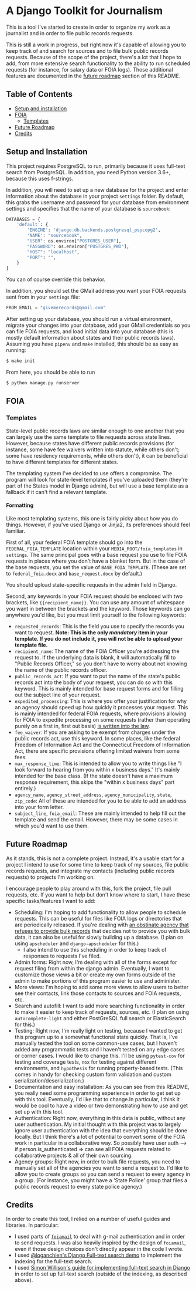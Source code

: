 # A Django Toolkit for Journalism

This is a tool I've started to create in order to organize my work as a journalist and in order to file public records requests.

This is still a work in progress, but right now it's capable of allowing you to keep track of and search for sources and to file bulk public records requests. Because of the scope of the project, there's a lot that I hope to add, from more extensive search functionality to the ability to run scheduled requests (for instance, for salary data or FOIA logs). Those additional features are documented in the [future roadmap](#future-roadmap) section of this README.

## Table of Contents
- [Setup and installation](#setup-and-installation)
- [FOIA](#foia)
    - [Templates](#templates)
- [Future Roadmap](#future-roadmap)
- [Credits](#credits)

## Setup and Installation

This project requires PostgreSQL to run, primarily because it uses full-text search from PostgreSQL. In addition, you need Python version 3.6+, because this uses f-strings.

In addition, you will need to set up a new database for the project and enter information about the database in your project
`settings` folder. By default, this grabs the username and password for your database from environment settings and specifies
that the name of your database is `sourcebook`:

```python
DATABASES = {
    'default': {
        'ENGINE': 'django.db.backends.postgresql_psycopg2',
        'NAME': "sourcebook",
        "USER": os.environ["POSTGRES_USER"],
        "PASSWORD": os.environ["POSTGRES_PWD"],
        "HOST": "localhost",
        "PORT": "",
    }
}
```

You can of course override this behavior.

In addition, you should set the GMail address you want your FOIA requests sent from in your `settings` file:

```python
FROM_EMAIL = "givemerecords@gmail.com"
```

After setting up your database, you should run a virtual environment, migrate your changes into your database, add
your GMail credentials so you can file FOIA requests, and load initial data into your database (this is mostly default information about states and their public records laws). Assuming you have `pipenv` and `make` installed,
this should be as easy as running:

```bash
$ make init
```

From here, you should be able to run

```bash
$ python manage.py runserver
```

## FOIA
### Templates

State-level public records laws are similar enough to one another that you can largely use the same template to file requests across state lines. However, because states have different public records provisions (for instance, some have fee waivers written into statute, while others don't; some have residency requirements, while others don't), it can be beneficial to have different templates for different states.

The templating system I've decided to use offers a compromise. The program will look for state-level templates if you've uploaded them (they're part of the States model in Django admin), but will use a base template as a fallback if it can't find a relevant template.

#### Formatting

Like most templating systems, this one is fairly picky about how you do things. However, if you've used Django or Jinja2, its preferences should feel familiar.

First of all, your federal FOIA template should go into the `FEDERAL_FOIA_TEMPLATE` location within your `MEDIA_ROOT/foia_templates` in `settings`. The same principal goes with a base request you use to file FOIA requests in places where you don't have a blanket form. But in the case of the base requests, you set the value of `BASE_FOIA_TEMPLATE`. (These are set to `federal_foia.docx` and `base_request.docx` by default.)

You should upload state-specific requests in the admin field in Django.

Second, any keywords in your FOIA request should be enclosed with two brackets, like `{{recipient_name}}`. You can use any amount of whitespace you want in between the brackets and the keyword. Those keywords can go anywhere you'd like, but you must limit yourself to the following keywords:

- `requested_records`: This is the field you use to specify the records you want to request. 
**Note: This is the only *mandatory* item in your template. If you do not include it, you will not be able to upload your template file.**
- `recipient_name`: The name of the FOIA Officer you're addressing the request to. If the underlying data is blank, it will automatically fill to "Public Records Officer," so you don't have to worry about not knowing the name of the public records officer.
- `public_records_act`: If you want to put the name of the state's public records act into the body of your request, you can do so with this keyword. This is mainly intended for base request forms and for filling out the subject line of your request.
- `expedited_processing`: This is where you offer your justification for why an agency should speed up how quickly it processes your request. This is mainly intended for federal FOIA requests, where provisions allowing for FOIA to expedite processing on some requests (rather than operating purely on a first in, first out basis) [is written into the law](https://foia.wiki/wiki/Expedited_Processing).
- `fee_waiver`: If you are asking to be exempt from charges under the public records act, use this keyword. In some places, like the federal Freedom of Information Act and the Connecticut Freedom of Information Act, there are specific provisions offering limited waivers from some fees.
- `max_response_time`: This is intended to allow you to write things like "I look forward to hearing from you within x business days." It's mainly intended for the base class. (If the state doesn't have a maximum response requirement, this skips the "within x business days" part entirely.)
- `agency_name`, `agency_street_address`, `agency_municipality`, `state`, `zip_code`: All of these are intended for you to be able to add an address into your form letter.
- `subject_line`, `foia_email`: These are mainly intended to help fill out the template and send the email. However, there may be some cases in which you'd want to use them.

## Future Roadmap

As it stands, this is not a complete project. Instead, it's a usable start for a project I intend to use for some time to keep track of my sources, file public records requests, and integrate my contacts (including public records requests) to projects I'm working on.

I encourage people to play around with this, fork the project, file pull requests, etc. If you want to help but don't know where to start, I have these specific tasks/features I want to add:

- Scheduling: I'm hoping to add functionality to allow people to schedule requests. This can be useful for files like FOIA logs or directories that are periodically released. If you're dealing with [an obstinate agency that refuses to provide bulk records](https://twitter.com/twallack/status/1025346534471348225) that decides not to provide you with bulk data, it can also be useful for slowly building up a database. (I plan on using `apscheduler` and `django-apscheduler` for this.)
    - I also intend to use this scheduling in order to keep track of responses to requests I've filed.
- Admin forms: Right now, I'm dealing with all of the forms except for request filing from within the django admin. Eventually, I want to customize those views a bit or create my own forms outside of the admin to make portions of this program easier to use and administer.
- More views: I'm hoping to add some more views to allow users to better see their contacts, link those contacts to sources and FOIA requests, etc.
- Search and autofill: I want to add more searching functionality in order to make it easier to keep track of requests, sources, etc. (I plan on using `autocomplete-light` and either PostGreSQL full search or ElasticSearch for this.)
- Testing: Right now, I'm really light on testing, because I wanted to get this program up to a somewhat functional state quickly. That is, I've manually tested the tool on some common-use cases, but I haven't added any programmatic tests and I haven't tested on any edge cases or corner cases. I would like to change this. I'll be using `pytest-cov` for testing and coverage tests, `nox` for testing against different environments, and `hypothesis` for running property-based tests. (This comes in handy for checking custom form validation and custom serialization/deserialization.)
- Documentation and easy installation: As you can see from this README, you really need some programming experience in order to get set up with this tool. Eventually, I'd like that to change.In particular, I think it would be cool to have a video or two demonstrating how to use and get set up with this tool.
- Authentication: Right now, everything in this data is public, without any user authentication. My initial thought with this project was to largely ignore user authentication with the idea that everything should be done locally. But I think there's a lot of potential to convert some of the FOIA work in particular in a collaborative way. So possibly have user auth --> if person.is_authenticated => can see all FOIA requests related to collaborative projects & all of their own sourcing.
- Agency groups: Right now, in order to bulk file requests, you need to manually set all of the agencies you want to send a request to. I'd like to allow you to create groups so you can send a request to every agency in a group. (For instance, you might have a 'State Police' group that files a public records request to every state police agency.)

## Credits

In order to create this tool, I relied on a number of useful guides and libraries. In particular:

-  I used parts of [`foiamail`](https://github.com/bettergov/foiamail) to deal with g-mail authentication and in order to send requests. I was also heavily inspired by the design of `foiamail`, even if those design choices don't directly appear in the code I wrote.
- I used [@loganchien's Django Full-text search demo](http://logan.tw/posts/2017/12/30/full-text-search-with-django-and-postgresql/) to implement the indexing for the full-text search.
- I used [Simon Willison's guide for implementing full-text search in Django](https://simonwillison.net/2017/Oct/5/django-postgresql-faceted-search/) in order to set up full-text search (outside of the indexing, as described above).
